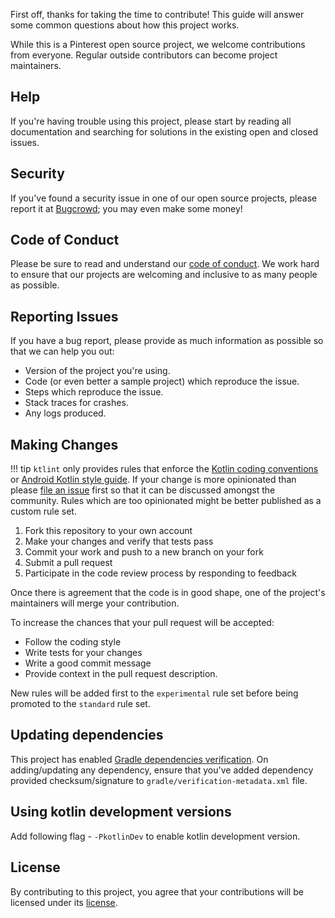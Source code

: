 First off, thanks for taking the time to contribute! This guide will answer some common questions about how this project works.

While this is a Pinterest open source project, we welcome contributions from everyone. Regular outside contributors can become project maintainers.

## Help

If you're having trouble using this project, please start by reading all documentation and searching for solutions in the existing open and closed issues.

## Security

If you've found a security issue in one of our open source projects, please report it at [Bugcrowd](https://bugcrowd.com/pinterest); you may even make some money!

## Code of Conduct

Please be sure to read and understand our [code of conduct](../code-of-conduct/). We work hard to ensure that our projects are welcoming and inclusive to as many people as possible.

## Reporting Issues

If you have a bug report, please provide as much information as possible so that we can help you out:

- Version of the project you're using.
- Code (or even better a sample project) which reproduce the issue.
- Steps which reproduce the issue.
- Stack traces for crashes.
- Any logs produced.

## Making Changes

!!! tip
    `ktlint` only provides rules that enforce the [Kotlin coding conventions](https://kotlinlang.org/docs/coding-conventions.html) or [Android Kotlin style guide](https://developer.android.com/kotlin/style-guide). If your change is more opinionated than please [file an issue](https://github.com/pinterest/ktlint/issues/new) first so that it can be discussed amongst the community. Rules which are too opinionated might be better published as a custom rule set. 

1. Fork this repository to your own account
2. Make your changes and verify that tests pass
3. Commit your work and push to a new branch on your fork
4. Submit a pull request
5. Participate in the code review process by responding to feedback

Once there is agreement that the code is in good shape, one of the project's maintainers will merge your contribution.

To increase the chances that your pull request will be accepted:

- Follow the coding style
- Write tests for your changes
- Write a good commit message
- Provide context in the pull request description.

New rules will be added first to the `experimental` rule set before being promoted to the `standard` rule set.

## Updating dependencies

This project has enabled [Gradle dependencies verification](https://docs.gradle.org/6.2/userguide/dependency_verification.html). On adding/updating any dependency, ensure that you've added dependency provided checksum/signature to `gradle/verification-metadata.xml` file.

## Using kotlin development versions

Add following flag - `-PkotlinDev` to enable kotlin development version.

## License

By contributing to this project, you agree that your contributions will be licensed under its [license](/#legal).
